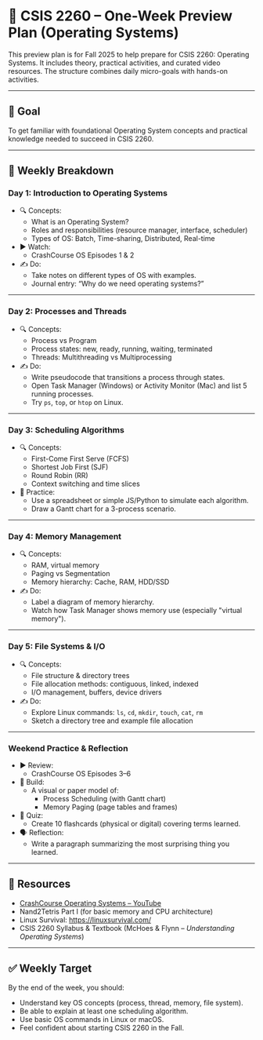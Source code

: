 # 📘 CSIS 2260 – One-Week Preview Plan (Operating Systems)

This preview plan is for Fall 2025 to help prepare for CSIS 2260: Operating Systems. It includes theory, practical activities, and curated video resources. The structure combines daily micro-goals with hands-on activities.

---

## 🎯 Goal

To get familiar with foundational Operating System concepts and practical knowledge needed to succeed in CSIS 2260.

---

## 📅 Weekly Breakdown

### **Day 1: Introduction to Operating Systems**

- 🔍 Concepts:
  - What is an Operating System?
  - Roles and responsibilities (resource manager, interface, scheduler)
  - Types of OS: Batch, Time-sharing, Distributed, Real-time
- ▶️ Watch:
  - CrashCourse OS Episodes 1 & 2
- ✍️ Do:
  - Take notes on different types of OS with examples.
  - Journal entry: “Why do we need operating systems?”

---

### **Day 2: Processes and Threads**

- 🔍 Concepts:
  - Process vs Program
  - Process states: new, ready, running, waiting, terminated
  - Threads: Multithreading vs Multiprocessing
- ✍️ Do:
  - Write pseudocode that transitions a process through states.
  - Open Task Manager (Windows) or Activity Monitor (Mac) and list 5 running processes.
  - Try `ps`, `top`, or `htop` on Linux.

---

### **Day 3: Scheduling Algorithms**

- 🔍 Concepts:
  - First-Come First Serve (FCFS)
  - Shortest Job First (SJF)
  - Round Robin (RR)
  - Context switching and time slices
- 🧪 Practice:
  - Use a spreadsheet or simple JS/Python to simulate each algorithm.
  - Draw a Gantt chart for a 3-process scenario.

---

### **Day 4: Memory Management**

- 🔍 Concepts:
  - RAM, virtual memory
  - Paging vs Segmentation
  - Memory hierarchy: Cache, RAM, HDD/SSD
- ✍️ Do:
  - Label a diagram of memory hierarchy.
  - Watch how Task Manager shows memory use (especially "virtual memory").

---

### **Day 5: File Systems & I/O**

- 🔍 Concepts:
  - File structure & directory trees
  - File allocation methods: contiguous, linked, indexed
  - I/O management, buffers, device drivers
- ✍️ Do:
  - Explore Linux commands: `ls`, `cd`, `mkdir`, `touch`, `cat`, `rm`
  - Sketch a directory tree and example file allocation

---

### **Weekend Practice & Reflection**

- ▶️ Review:
  - CrashCourse OS Episodes 3–6
- 🧠 Build:
  - A visual or paper model of:
    - Process Scheduling (with Gantt chart)
    - Memory Paging (page tables and frames)
- 📝 Quiz:
  - Create 10 flashcards (physical or digital) covering terms learned.
- 🗣 Reflection:
  - Write a paragraph summarizing the most surprising thing you learned.

---

## 📘 Resources

- [CrashCourse Operating Systems – YouTube](https://www.youtube.com/playlist?list=PL8dPuuaLjXtOfse2ncvffeelTrqvhrz8H)
- Nand2Tetris Part I (for basic memory and CPU architecture)
- Linux Survival: https://linuxsurvival.com/
- CSIS 2260 Syllabus & Textbook (McHoes & Flynn – _Understanding Operating Systems_)

---

## ✅ Weekly Target

By the end of the week, you should:

- Understand key OS concepts (process, thread, memory, file system).
- Be able to explain at least one scheduling algorithm.
- Use basic OS commands in Linux or macOS.
- Feel confident about starting CSIS 2260 in the Fall.
